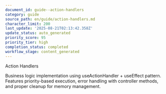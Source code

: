 ```yaml
---
document_id: guide--action-handlers
category: guide
source_path: en/guide/action-handlers.md
character_limit: 200
last_update: '2025-08-21T02:13:42.358Z'
update_status: auto_generated
priority_score: 95
priority_tier: high
completion_status: completed
workflow_stage: content_generated
---
```

Action Handlers

Business logic implementation using useActionHandler + useEffect pattern. Features priority-based execution, error handling with controller methods, and proper cleanup for memory management.
